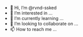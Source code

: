 - 👋 Hi, I’m @rvnd-ssked
- 👀 I’m interested in ...
- 🌱 I’m currently learning ...
- 💞️ I’m looking to collaborate on ...
- 📫 How to reach me ...

<!---
rvnd-ssked/rvnd-ssked is a ✨ special ✨ repository because its `README.md` (this file) appears on your GitHub profile.
You can click the Preview link to take a look at your changes.
--->
